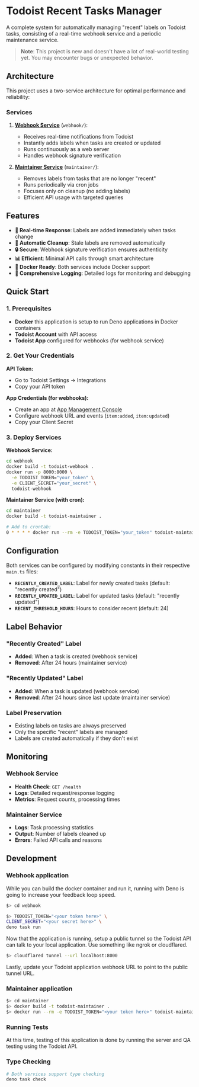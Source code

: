 # Todoist Recent Tasks Manager

A complete system for automatically managing "recent" labels on Todoist tasks, consisting of a real-time webhook service and a periodic maintenance service.

> **Note**: This project is new and doesn't have a lot of real-world testing yet. You may encounter bugs or unexpected behavior.

## Architecture

This project uses a two-service architecture for optimal performance and reliability:

### Services

1. **[Webhook Service](./webhook/)** (`webhook/`):
   - Receives real-time notifications from Todoist
   - Instantly adds labels when tasks are created or updated
   - Runs continuously as a web server
   - Handles webhook signature verification

2. **[Maintainer Service](./maintainer/)** (`maintainer/`):
   - Removes labels from tasks that are no longer "recent"
   - Runs periodically via cron jobs
   - Focuses only on cleanup (no adding labels)
   - Efficient API usage with targeted queries

## Features

- **🚀 Real-time Response**: Labels are added immediately when tasks change
- **🧹 Automatic Cleanup**: Stale labels are removed automatically
- **🔒 Secure**: Webhook signature verification ensures authenticity
- **📊 Efficient**: Minimal API calls through smart architecture
- **🐳 Docker Ready**: Both services include Docker support
- **📝 Comprehensive Logging**: Detailed logs for monitoring and debugging

## Quick Start

### 1. Prerequisites

- **Docker** this application is setup to run Deno applications in Docker containers
- **Todoist Account** with API access
- **Todoist App** configured for webhooks (for webhook service)

### 2. Get Your Credentials

**API Token:**
- Go to Todoist Settings → Integrations
- Copy your API token

**App Credentials (for webhooks):**
- Create an app at [App Management Console](https://app.todoist.com/app/settings/integrations/app-management)
- Configure webhook URL and events (`item:added`, `item:updated`)
- Copy your Client Secret

### 3. Deploy Services

**Webhook Service:**
```bash
cd webhook
docker build -t todoist-webhook .
docker run -p 8000:8000 \
  -e TODOIST_TOKEN="your_token" \
  -e CLIENT_SECRET="your_secret" \
  todoist-webhook
```

**Maintainer Service (with cron):**
```bash
cd maintainer
docker build -t todoist-maintainer .

# Add to crontab:
0 * * * * docker run --rm -e TODOIST_TOKEN="your_token" todoist-maintainer
```

## Configuration

Both services can be configured by modifying constants in their respective `main.ts` files:

- **`RECENTLY_CREATED_LABEL`**: Label for newly created tasks (default: "recently created")
- **`RECENTLY_UPDATED_LABEL`**: Label for updated tasks (default: "recently updated")
- **`RECENT_THRESHOLD_HOURS`**: Hours to consider recent (default: 24)

## Label Behavior

### "Recently Created" Label
- **Added**: When a task is created (webhook service)
- **Removed**: After 24 hours (maintainer service)

### "Recently Updated" Label  
- **Added**: When a task is updated (webhook service)
- **Removed**: After 24 hours since last update (maintainer service)

### Label Preservation
- Existing labels on tasks are always preserved
- Only the specific "recent" labels are managed
- Labels are created automatically if they don't exist

## Monitoring

### Webhook Service
- **Health Check**: `GET /health`
- **Logs**: Detailed request/response logging
- **Metrics**: Request counts, processing times

### Maintainer Service
- **Logs**: Task processing statistics
- **Output**: Number of labels cleaned up
- **Errors**: Failed API calls and reasons

## Development

### Webhook application 

While you can build the docker container and run it, running with Deno is going to increase your feedback loop speed.

```bash
$> cd webhook 

$> TODOIST_TOKEN="<your token here>" \
CLIENT_SECRET="<your secret here>" \
deno task run 
```

Now that the application is running, setup a public tunnel so the Todoist API can talk to your local application. Use something like ngrok or cloudflared. 

```bash 
$> cloudflared tunnel --url localhost:8000
```

Lastly, update your Todoist application webhook URL to point to the public tunnel URL.

### Maintainer application 

```bash 
$> cd maintainer
$> docker build -t todoist-maintainer .
$> docker run --rm -e TODOIST_TOKEN="<your token here>" todoist-maintainer
```

### Running Tests

At this time, testing of this application is done by running the server and QA testing using the Todoist API. 

### Type Checking

```bash
# Both services support type checking
deno task check
```

